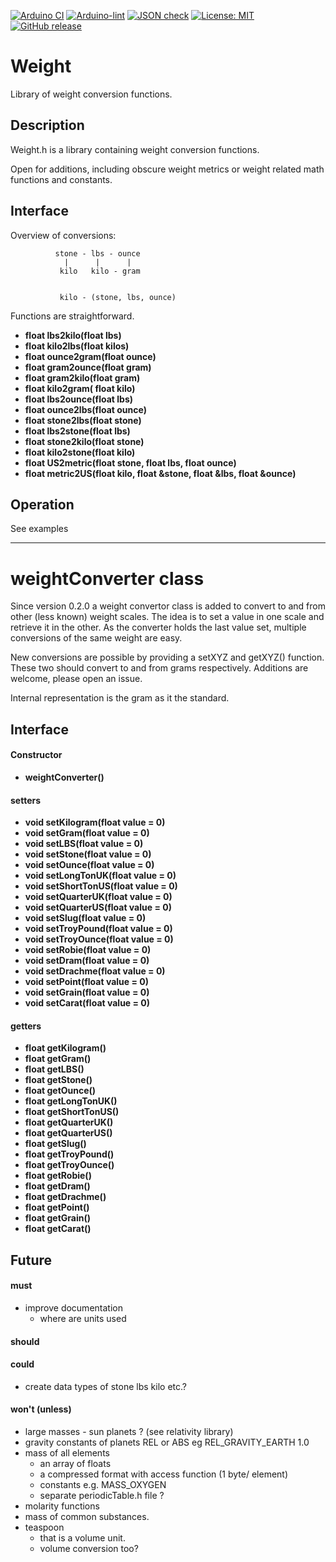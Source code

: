 
[![Arduino CI](https://github.com/RobTillaart/weight/workflows/Arduino%20CI/badge.svg)](https://github.com/marketplace/actions/arduino_ci)
[![Arduino-lint](https://github.com/RobTillaart/weight/actions/workflows/arduino-lint.yml/badge.svg)](https://github.com/RobTillaart/weight/actions/workflows/arduino-lint.yml)
[![JSON check](https://github.com/RobTillaart/weight/actions/workflows/jsoncheck.yml/badge.svg)](https://github.com/RobTillaart/weight/actions/workflows/jsoncheck.yml)
[![License: MIT](https://img.shields.io/badge/license-MIT-green.svg)](https://github.com/RobTillaart/weight/blob/master/LICENSE)
[![GitHub release](https://img.shields.io/github/release/RobTillaart/weight.svg?maxAge=3600)](https://github.com/RobTillaart/weight/releases)


# Weight

Library of weight conversion functions.


## Description

Weight.h is a library containing weight conversion functions.

Open for additions, including obscure weight metrics or
weight related math functions and constants.


## Interface

Overview of conversions:

```
          stone - lbs - ounce
            |      |      |
           kilo   kilo - gram


           kilo - (stone, lbs, ounce)
```

Functions are straightforward.

- **float lbs2kilo(float lbs)**
- **float kilo2lbs(float kilos)**
- **float ounce2gram(float ounce)**
- **float gram2ounce(float gram)**
- **float gram2kilo(float gram)**
- **float kilo2gram( float kilo)**
- **float lbs2ounce(float lbs)**
- **float ounce2lbs(float ounce)**
- **float stone2lbs(float stone)**
- **float lbs2stone(float lbs)**
- **float stone2kilo(float stone)**
- **float kilo2stone(float kilo)**
- **float US2metric(float stone, float lbs, float ounce)**
- **float metric2US(float kilo, float &stone, float &lbs, float &ounce)**


## Operation

See examples

----

# weightConverter class

Since version 0.2.0 a weight convertor class is added to convert to and from
other (less known) weight scales.
The idea is to set a value in one scale and retrieve it in the other.
As the converter holds the last value set, multiple conversions of the same 
weight are easy.

New conversions are possible by providing a setXYZ and getXYZ() function.
These two should convert to and from grams respectively.
Additions are welcome, please open an issue.

Internal representation is the gram as it the standard.

## Interface


#### Constructor

- **weightConverter()**

#### setters

- **void setKilogram(float value = 0)** 
- **void setGram(float value = 0)** 
- **void setLBS(float value = 0)**
- **void setStone(float value = 0)**
- **void setOunce(float value = 0)**
- **void setLongTonUK(float value = 0)**
- **void setShortTonUS(float value = 0)**
- **void setQuarterUK(float value = 0)**
- **void setQuarterUS(float value = 0)**
- **void setSlug(float value = 0)**
- **void setTroyPound(float value = 0)**
- **void setTroyOunce(float value = 0)**
- **void setRobie(float value = 0)**
- **void setDram(float value = 0)**
- **void setDrachme(float value = 0)**
- **void setPoint(float value = 0)**
- **void setGrain(float value = 0)**
- **void setCarat(float value = 0)**


#### getters

- **float getKilogram()**
- **float getGram()**
- **float getLBS()**
- **float getStone()**
- **float getOunce()**
- **float getLongTonUK()**
- **float getShortTonUS()**
- **float getQuarterUK()**
- **float getQuarterUS()**
- **float getSlug()**
- **float getTroyPound()**
- **float getTroyOunce()**
- **float getRobie()**
- **float getDram()**
- **float getDrachme()**
- **float getPoint()**
- **float getGrain()**
- **float getCarat()**


## Future

#### must
- improve documentation
  - where are units used

#### should


#### could
- create data types of stone lbs kilo etc.?


#### won't (unless)
- large masses - sun planets ?   (see relativity library)
- gravity constants of planets REL or ABS eg REL_GRAVITY_EARTH 1.0
- mass of all elements
  - an array of floats
  - a compressed format with access function (1 byte/ element)
  - constants e.g. MASS_OXYGEN
  - separate periodicTable.h file ?
- molarity functions
- mass of common substances.
- teaspoon
  - that is a volume unit.
  - volume conversion too?


